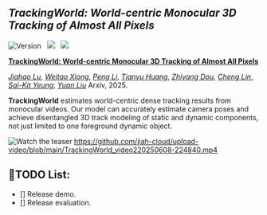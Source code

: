 ## ___***TrackingWorld: World-centric Monocular 3D Tracking of Almost All Pixels***___


![Version](https://img.shields.io/badge/version-1.0.2-blue) &nbsp;
 <a href=''><img src='https://img.shields.io/badge/arXiv-xxxx.xxxx-b31b1b.svg'></a> &nbsp;
 <a href=''><img src='https://img.shields.io/badge/Project-Page-Green'></a> &nbsp;

[**TrackingWorld: World-centric Monocular 3D Tracking of Almost All Pixels**]()

[*Jiahao Lu*](https://github.com/jiah-cloud),
[*Weitao Xiong*](https://openreview.net/profile?id=~Weitao_Xiong1),
[*Peng Li*](https://scholar.google.com/citations?user=8eTLCkwAAAAJ&hl=zh-CN),
[*Tianyu Huang*](https://scholar.google.com/citations?view_op=list_works&hl=en&user=nhbSplwAAAAJ),
[*Zhiyang Dou*](https://frank-zy-dou.github.io/),
[*Cheng Lin*](https://clinplayer.github.io/),
[*Sai-Kit Yeung*](https://saikit.org/index.html),
[*Yuan Liu*](https://liuyuan-pal.github.io/)
Arxiv, 2025. 

**TrackingWorld** estimates world-centric dense tracking results from monocular videos. Our model can accurately estimate camera poses and achieve disentangled 3D track modeling of static and dynamic components, not just limited to one foreground dynamic object. 

![Watch the teaser](assets/vis1_00.png)
https://github.com/jiah-cloud/upload-video/blob/main/TrackingWorld_video220250608-224840.mp4

## 🔨TODO List:
- [] Release demo.
- [] Release evaluation.

